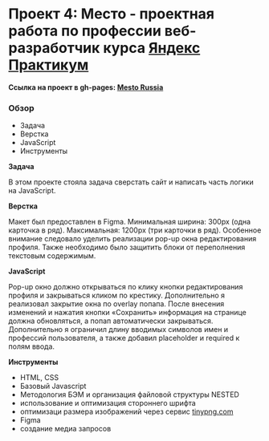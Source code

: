 # Проект 4: Место - проектная работа по профессии веб-разработчик курса [Яндекс Практикум](https://praktikum.yandex.ru "Яндекс Практикум")

**Ссылка на проект в gh-pages: [Mesto Russia](https://comediant24.github.io/mesto/)**

### Обзор

* Задача
* Верстка
* JavaScript
* Инструменты

**Задача**

В этом проекте стояла задача сверстать сайт и написать часть логики на JavaScript.

**Верстка**

Макет был предоставлен в Figma. Минимальная ширина: 300px (одна карточка в ряд). Максимальная: 1200px (три карточки в ряд).
Особенное внимание следовало уделить реализации pop-up окна редактирования профиля.
Также необходимо было защитить блоки от переполнения текстовым содержимым.

**JavaScript**

Pop-up окно должно открываться по клику кнопки редактирования профиля и закрываться кликом по крестику. Дополнительно я реализовал закрытие окна по overlay попапа.
После внесения изменений и нажатия кнопки «Сохранить» информация на странице должна обновляться, а попап автоматически закрываться.
Дополнительно я ограничил длину вводимых символов имен и профессий пользователя, а также добавил placeholder и required к полям ввода.

**Инструменты**

- HTML, CSS
- Базовый Javascript
- Методология БЭМ и организация файловой структуры NESTED
- использование и оптимизация стороннего шрифта
- оптимизаци размера изображений через сервис [tinypng.com](https://tinypng.com/)
- Figma
- создание медиа запросов
